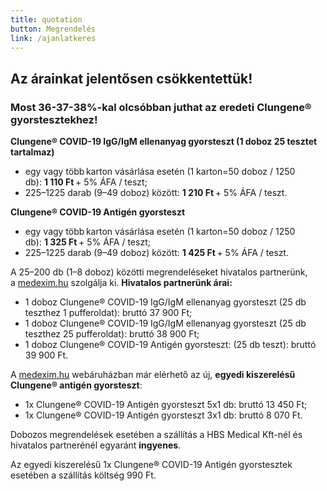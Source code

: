 ```yaml
---
title: quotation
button: Megrendelés
link: /ajanlatkeres
---
```

## Az árainkat jelentősen csökkentettük!

### Most 36-37-38%-kal olcsóbban juthat az eredeti Clungene® gyorstesztekhez!

**Clungene® COVID-19 IgG/IgM ellenanyag gyorsteszt (1 doboz 25 tesztet tartalmaz)**

* egy vagy több karton vásárlása esetén (1 karton=50 doboz / 1250 db): **1 110 Ft** + 5% ÁFA / teszt;
* 225–1225 darab (9–49 doboz) között: **1 210 Ft** + 5% ÁFA / teszt.

**Clungene® COVID-19 Antigén gyorsteszt**

* egy vagy több karton vásárlása esetén (1 karton=50 doboz / 1250 db): **1 325 Ft** + 5% ÁFA / teszt;
* 225–1225 darab (9–49 doboz) között: **1 425 Ft** + 5% ÁFA / teszt.

A 25–200 db (1–8 doboz) közötti megrendeléseket hivatalos partnerünk, a <a href="https://covidteszt.medexim.hu" rel="external noopener" target="_blank">medexim.hu</a> szolgálja ki. **Hivatalos partnerünk árai:**

* 1 doboz Clungene® COVID-19 IgG/IgM ellenanyag gyorsteszt (25 db teszthez 1 pufferoldat): bruttó 37 900 Ft; 
* 1 doboz Clungene® COVID-19 IgG/IgM ellenanyag gyorsteszt (25 db teszthez 25 pufferoldat): bruttó 38 900 Ft;
* 1 doboz Clungene® COVID-19 Antigén gyorsteszt: (25 db teszt): bruttó 39 900 Ft.

A <a href="https://covidteszt.medexim.hu" rel="external noopener" target="_blank">medexim.hu</a> webáruházban már elérhető az új, **egyedi kiszerelésű Clungene® antigén gyorsteszt**:

* 1x Clungene® COVID-19 Antigén gyorsteszt 5x1 db: bruttó 13 450 Ft;
* 1x Clungene® COVID-19 Antigén gyorsteszt 3x1 db: bruttó 8 070 Ft.

Dobozos megrendelések esetében a szállítás a HBS Medical Kft-nél és hivatalos partnerénél egyaránt **ingyenes**. 

Az egyedi kiszerelésű 1x Clungene® COVID-19 Antigén gyorstesztek esetében a szállítás költség 990 Ft.